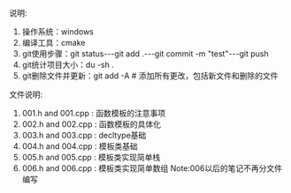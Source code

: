 说明:  
1. 操作系统：windows
2. 编译工具：cmake
3. git使用步骤：git status---git add .---git commit -m "test"---git push 
4. git统计项目大小：du -sh .
5. git删除文件并更新：git add -A  # 添加所有更改，包括新文件和删除的文件

文件说明:  
1. 001.h and 001.cpp : 函数模板的注意事项
2. 002.h and 002.cpp : 函数模板的具体化
3. 003.h and 003.cpp : decltype基础
4. 004.h and 004.cpp : 模板类基础
5. 005.h and 005.cpp : 模板类实现简单栈
6. 006.h and 006.cpp : 模板类实现简单数组
Note:006以后的笔记不再分文件编写

